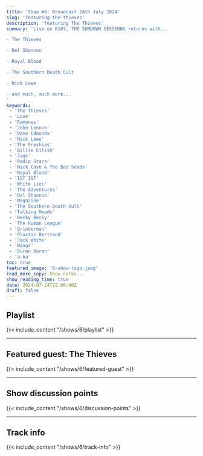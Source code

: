 ```yaml
---
title: 'Show #6: Broadcast 24th July 2024'
slug: 'featuring-the-thieves'
description: 'featuring The Thieves'
summary: 'Live on K107, THE SUNDOWN SESSIONS returns with...

- The Thieves

- Del Shannon

- Royal Blood

- The Southern Death Cult

- Nick Lowe

- and much, much more...
'
keywords:
 - 'The Thieves'
 - 'Love'
 - 'Ramones'
 - 'John Lennon'
 - 'Dave Edmunds'
 - 'Nick Lowe'
 - 'The Freshies'
 - 'Billie Eilish'
 - 'Jags'
 - 'Radio Stars'
 - 'Nick Cave & The Bad Seeds'
 - 'Royal Blood'
 - 'IST IST'
 - 'White Lies'
 - 'The Adventures'
 - 'Del Shannon'
 - 'Magazine'
 - 'The Southern Death Cult'
 - 'Talking Heads'
 - 'Becky Becky'
 - 'The Human League'
 - 'Grinderman'
 - 'Plastic Bertrand'
 - 'Jack White'
 - 'Wings'
 - 'Duran Duran'
 - 'a-ha'
toc: true
featured_image: '6-show-logo.jpeg'
read_more_copy: Show notes...
show_reading_time: true
date: 2024-07-24T22:00:00Z
draft: false
---
```


## Playlist
{{< include_content "/shows/6/playlist" >}}

---

## Featured guest: The Thieves
{{< include_content "/shows/6/featured-guest" >}}

---

## Show discussion points
{{< include_content "/shows/6/discussion-points" >}}

---

## Track info
{{< include_content "/shows/6/track-info" >}}
